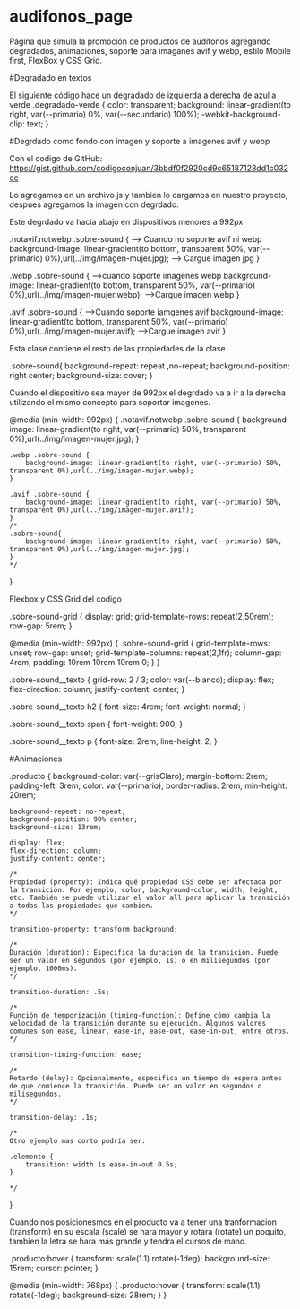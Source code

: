 # audifonos_page
Página que simula la promoción de productos de audífonos agregando degradados, animaciones, soporte para imaganes avif y webp, estilo Mobile first, FlexBox y CSS Grid.

#Degradado en textos

El siguiente código hace un degradado de izquierda a derecha de azul a verde
.degradado-verde {
    color: transparent;
    background: linear-gradient(to right, var(--primario) 0%, var(--secundario) 100%);
    -webkit-background-clip: text;
}

#Degrdado como fondo con imagen y soporte a imagenes avif y webp

Con el codigo de GitHub: https://gist.github.com/codigoconjuan/3bbdf0f2920cd9c65187128dd1c032cc

Lo agregamos en un archivo js y tambien lo cargamos en nuestro proyecto, despues agregamos la imagen con degrdado.

Este degrdado va hacia abajo en dispositivos menores a 992px

.notavif.notwebp .sobre-sound { --> Cuando no soporte avif ni webp
    background-image: linear-gradient(to bottom, transparent 50%, var(--primario) 0%),url(../img/imagen-mujer.jpg); --> Cargue imagen jpg
}

.webp .sobre-sound { -->cuando soporte imagenes webp
    background-image: linear-gradient(to bottom, transparent 50%, var(--primario) 0%),url(../img/imagen-mujer.webp); -->Cargue imagen webp
}

.avif .sobre-sound { -->Cuando soporte iamgenes avif
    background-image: linear-gradient(to bottom, transparent 50%, var(--primario) 0%),url(../img/imagen-mujer.avif); -->Cargue imagen avif
}

Esta clase contiene el resto de las propiedades de la clase

.sobre-sound{
    background-repeat: repeat ,no-repeat;
    background-position: right center;
    background-size: cover;
}

Cuando el dispositivo sea mayor de 992px el degrdado va a ir a la derecha utilizando el mismo concepto para soportar imagenes.

@media (min-width: 992px) {
    .notavif.notwebp .sobre-sound {
        background-image: linear-gradient(to right, var(--primario) 50%, transparent 0%),url(../img/imagen-mujer.jpg);
    }
    
    .webp .sobre-sound {
        background-image: linear-gradient(to right, var(--primario) 50%, transparent 0%),url(../img/imagen-mujer.webp);
    }
    
    .avif .sobre-sound {
        background-image: linear-gradient(to right, var(--primario) 50%, transparent 0%),url(../img/imagen-mujer.avif);
    }
    /*
    .sobre-sound{
        background-image: linear-gradient(to right, var(--primario) 50%, transparent 0%),url(../img/imagen-mujer.jpg);
    }
    */
}

Flexbox y CSS Grid del codigo 

.sobre-sound-grid {
    display: grid;
    grid-template-rows: repeat(2,50rem);
    row-gap: 5rem;
}

@media (min-width: 992px) { 
    .sobre-sound-grid {
        grid-template-rows: unset;
        row-gap: unset;
        grid-template-columns: repeat(2,1fr);
        column-gap: 4rem;
        padding: 10rem 10rem 10rem 0;
    }
}

.sobre-sound__texto {
    grid-row: 2 / 3;
    color: var(--blanco);
    display: flex;
    flex-direction: column;
    justify-content: center;
}

.sobre-sound__texto h2 {
    font-size: 4rem;
    font-weight: normal;
}

.sobre-sound__texto span {
    font-weight: 900;
}

.sobre-sound__texto p {
    font-size: 2rem;
    line-height: 2;
}

#Animaciones

.producto {
    background-color: var(--grisClaro);
    margin-bottom: 2rem;
    padding-left: 3rem;
    color: var(--primario);
    border-radius: 2rem;
    min-height: 20rem;
    
    background-repeat: no-repeat;
    background-position: 90% center;
    background-size: 13rem;
    
    display: flex;
    flex-direction: column;
    justify-content: center;

    /*
    Propiedad (property): Indica qué propiedad CSS debe ser afectada por la transición. Por ejemplo, color, background-color, width, height, etc. También se puede utilizar el valor all para aplicar la transición a todas las propiedades que cambien.
    */

    transition-property: transform background;

    /*
    Duración (duration): Especifica la duración de la transición. Puede ser un valor en segundos (por ejemplo, 1s) o en milisegundos (por ejemplo, 1000ms).
    */

    transition-duration: .5s;

    /*
    Función de temporización (timing-function): Define cómo cambia la velocidad de la transición durante su ejecución. Algunos valores comunes son ease, linear, ease-in, ease-out, ease-in-out, entre otros.
    */

    transition-timing-function: ease;

    /*
    Retardo (delay): Opcionalmente, especifica un tiempo de espera antes de que comience la transición. Puede ser un valor en segundos o milisegundos.
    */

    transition-delay: .1s;

    /*
    Otro ejemplo mas corto podría ser:

    .elemento {
        transition: width 1s ease-in-out 0.5s;
    }

    */

}

Cuando nos posicionesmos en el producto va a tener una tranformacion (transform) en su escala (scale) se hara mayor y rotara (rotate) un poquito, tambien la letra se hara más grande y tendra el cursos de mano.
 
.producto:hover {
    transform: scale(1.1) rotate(-1deg);
    background-size: 15rem;
    cursor: pointer;
}

@media (min-width:  768px) { 
    .producto:hover {
        transform: scale(1.1) rotate(-1deg);
        background-size: 28rem;
    }
}